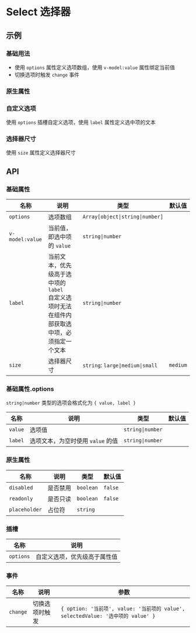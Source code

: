 # Select 选择器

## 示例

### 基础用法

- 使用 `options` 属性定义选项数组，使用 `v-model:value` 属性绑定当前值
- 切换选项时触发 `change` 事件

<preview path="./demos/basic.vue"></preview>

### 原生属性

<!--@include: @/component/@parts/api-native.md-->

<preview path="./demos/native.vue"></preview>

### 自定义选项

使用 `options` 插槽自定义选项，使用 `label` 属性定义选中项的文本

<preview path="./demos/options.vue"></preview>

### 选择器尺寸

使用 `size` 属性定义选择器尺寸

<preview path="./demos/size.vue"></preview>

## API

### 基础属性

| 名称            | 说明                                                                                             | 类型                             | 默认值   |
| --------------- | ------------------------------------------------------------------------------------------------ | -------------------------------- | -------- |
| `options`       | 选项数组                                                                                         | `Array[object\|string\|number]`  |          |
| `v-model:value` | 当前值，即选中项的 `value`                                                                       | `string\|number`                 |          |
| `label`         | 当前文本，优先级高于选中项的 `label` <br> 自定义选项时无法在组件内部获取选中项，必须指定一个文本 | `string\|number`                 |          |
| `size`          | 选择器尺寸                                                                                       | `string`: `large\|medium\|small` | `medium` |

### 基础属性.options

`string|number` 类型的选项会格式化为 `{ value, label }`

| 名称    | 说明                              | 类型             | 默认值 |
| ------- | --------------------------------- | ---------------- | ------ |
| `value` | 选项值                            | `string\|number` |        |
| `label` | 选项文本，为空时使用 `value` 的值 | `string\|number` |        |

### 原生属性

<!--@include: @/component/@parts/api-native.md-->

| 名称          | 说明     | 类型      | 默认值  |
| ------------- | -------- | --------- | ------- |
| `disabled`    | 是否禁用 | `boolean` | `false` |
| `readonly`    | 是否只读 | `boolean` | `false` |
| `placeholder` | 占位符   | `string`  |         |

### 插槽

| 名称      | 说明                         |
| --------- | ---------------------------- |
| `options` | 自定义选项，优先级高于属性值 |

### 事件

| 名称     | 说明           | 参数                                                                             |
| -------- | -------------- | -------------------------------------------------------------------------------- |
| `change` | 切换选项时触发 | `{ option: '当前项', value: '当前项的 value', selectedValue: '选中项的 value' }` |
